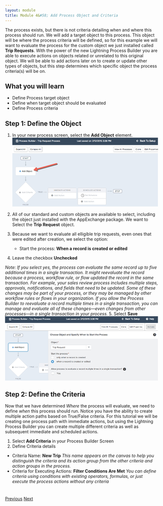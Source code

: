 ```yaml
---
layout: module
title: Module 4&#58; Add Process Object and Criteria
---
```


The process exists, but there is not criteria detailing when and where this process should run. We will add a target object to this process. This object will be where the process criteria will be defined, so for this example we will want to evaluate the process for the custom object we just installed called **Trip Requests**. With the power of the new Lightning Process Builder you are able to execute actions on objects related or unrelated to this original object.  We will be able to add actions later on to create or update other types of objects, but this step determines which specific object the process criteria(s) will be on. 




## What you will learn
- Define Process target object
- Define when target object should be evaluated
- Define Process criteria 


## Step 1: Define the Object

1. In your new process screen, select the **Add Object** element. 
![](images/object1.jpg)

2. All of our standard and custom objects are available to select, including the object just installed with the AppExchange package. We want to Select the **Trip Request** object. 
3. Because we want to evaluate all elligible trip requests, even ones that were edited after creation, we select the option: 
    - Start the process: **When a record is created or edited** 
4. Leave the checkbox **Unchecked** 

*Note: If you select yes, the process can evaluate the same record up to five additional times in a single transaction. It might reevaluate the record because a process, workflow rule, or flow updated the record in the same transaction.
For example, your sales review process includes multiple steps, approvals, notifications, and fields that need to be updated. Some of these changes may be part of your process, or they may be managed by other workflow rules or flows in your organization. If you allow the Process Builder to reevaluate a record multiple times in a single transaction, you can manage and evaluate all of these changes—even changes from other processes—in a single transaction in your process.* 
5. Select **Save**
![](images/object2.jpg)



## Step 2: Define the Criteria
Now that we have determined *Where* the process will evaluate, we need to define *when* this process should run. Notice you have the ability to create multiple action paths based on True/False criteria. For this tutorial we will be creating one process path with immediate actions, but using the Lightning Process Builder you can create multiple different criteria as well as subsequent immediate and scheduled actions. 

1. Select **Add Criteria** in your Process Builder Screen 
2. Define Criteria details
- Criteria Name: **New Trip** 
*This name appears on the canvas to help you distinguish the criteria and its action group from the other criteria and action groups in the process.*
- Criteria for Executing Actions: **Filter Conditions Are Met**
*You can define criteria using conditions with existing operators, formulas, or just execute the process actions without any criteria* 




<div class="row" style="margin-top:40px;">
<div class="col-sm-12">
<a href="create-apex-controller.html" class="btn btn-default"><i class="glyphicon glyphicon-chevron-left"></i> Previous</a>
<a href="create-contactlist-component.html" class="btn btn-default pull-right">Next <i class="glyphicon glyphicon-chevron-right"></i></a>
</div>
</div>
